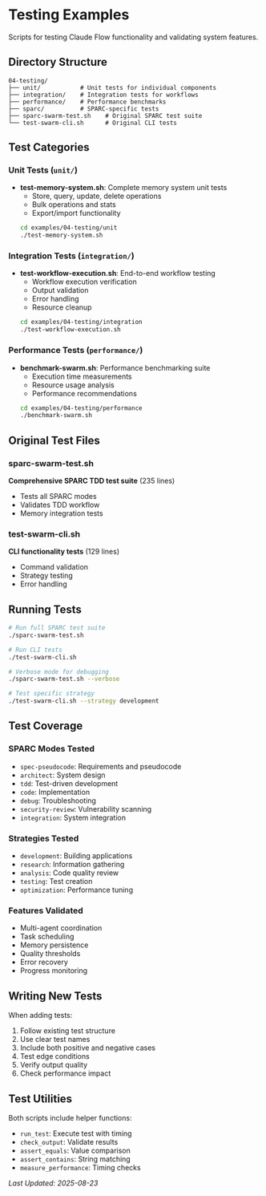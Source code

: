 # Testing Examples

Scripts for testing Claude Flow functionality and validating system features.

## Directory Structure

```
04-testing/
├── unit/           # Unit tests for individual components
├── integration/    # Integration tests for workflows
├── performance/    # Performance benchmarks
├── sparc/          # SPARC-specific tests
├── sparc-swarm-test.sh    # Original SPARC test suite
└── test-swarm-cli.sh      # Original CLI tests
```

## Test Categories

### Unit Tests (`unit/`)
- **test-memory-system.sh**: Complete memory system unit tests
  - Store, query, update, delete operations
  - Bulk operations and stats
  - Export/import functionality
  ```bash
  cd examples/04-testing/unit
  ./test-memory-system.sh
  ```

### Integration Tests (`integration/`)
- **test-workflow-execution.sh**: End-to-end workflow testing
  - Workflow execution verification
  - Output validation
  - Error handling
  - Resource cleanup
  ```bash
  cd examples/04-testing/integration
  ./test-workflow-execution.sh
  ```

### Performance Tests (`performance/`)
- **benchmark-swarm.sh**: Performance benchmarking suite
  - Execution time measurements
  - Resource usage analysis
  - Performance recommendations
  ```bash
  cd examples/04-testing/performance
  ./benchmark-swarm.sh
  ```

## Original Test Files

### sparc-swarm-test.sh
**Comprehensive SPARC TDD test suite** (235 lines)
- Tests all SPARC modes
- Validates TDD workflow
- Memory integration tests

### test-swarm-cli.sh
**CLI functionality tests** (129 lines)
- Command validation
- Strategy testing
- Error handling

## Running Tests

```bash
# Run full SPARC test suite
./sparc-swarm-test.sh

# Run CLI tests
./test-swarm-cli.sh

# Verbose mode for debugging
./sparc-swarm-test.sh --verbose

# Test specific strategy
./test-swarm-cli.sh --strategy development
```

## Test Coverage

### SPARC Modes Tested
- `spec-pseudocode`: Requirements and pseudocode
- `architect`: System design
- `tdd`: Test-driven development
- `code`: Implementation
- `debug`: Troubleshooting
- `security-review`: Vulnerability scanning
- `integration`: System integration

### Strategies Tested
- `development`: Building applications
- `research`: Information gathering
- `analysis`: Code quality review
- `testing`: Test creation
- `optimization`: Performance tuning

### Features Validated
- Multi-agent coordination
- Task scheduling
- Memory persistence
- Quality thresholds
- Error recovery
- Progress monitoring

## Writing New Tests

When adding tests:
1. Follow existing test structure
2. Use clear test names
3. Include both positive and negative cases
4. Test edge conditions
5. Verify output quality
6. Check performance impact

## Test Utilities

Both scripts include helper functions:
- `run_test`: Execute test with timing
- `check_output`: Validate results
- `assert_equals`: Value comparison
- `assert_contains`: String matching
- `measure_performance`: Timing checks

*Last Updated: 2025-08-23*
